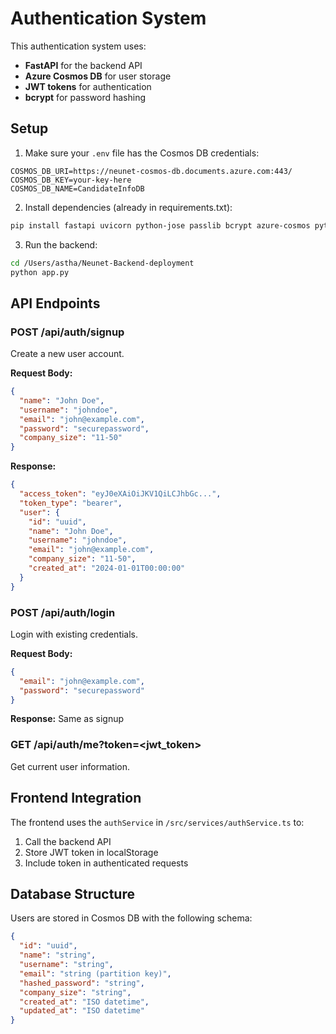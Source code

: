 # Authentication System

This authentication system uses:
- **FastAPI** for the backend API
- **Azure Cosmos DB** for user storage
- **JWT tokens** for authentication
- **bcrypt** for password hashing

## Setup

1. Make sure your `.env` file has the Cosmos DB credentials:
```
COSMOS_DB_URI=https://neunet-cosmos-db.documents.azure.com:443/
COSMOS_DB_KEY=your-key-here
COSMOS_DB_NAME=CandidateInfoDB
```

2. Install dependencies (already in requirements.txt):
```bash
pip install fastapi uvicorn python-jose passlib bcrypt azure-cosmos python-dotenv
```

3. Run the backend:
```bash
cd /Users/astha/Neunet-Backend-deployment
python app.py
```

## API Endpoints

### POST /api/auth/signup
Create a new user account.

**Request Body:**
```json
{
  "name": "John Doe",
  "username": "johndoe",
  "email": "john@example.com",
  "password": "securepassword",
  "company_size": "11-50"
}
```

**Response:**
```json
{
  "access_token": "eyJ0eXAiOiJKV1QiLCJhbGc...",
  "token_type": "bearer",
  "user": {
    "id": "uuid",
    "name": "John Doe",
    "username": "johndoe",
    "email": "john@example.com",
    "company_size": "11-50",
    "created_at": "2024-01-01T00:00:00"
  }
}
```

### POST /api/auth/login
Login with existing credentials.

**Request Body:**
```json
{
  "email": "john@example.com",
  "password": "securepassword"
}
```

**Response:** Same as signup

### GET /api/auth/me?token=<jwt_token>
Get current user information.

## Frontend Integration

The frontend uses the `authService` in `/src/services/authService.ts` to:
1. Call the backend API
2. Store JWT token in localStorage
3. Include token in authenticated requests

## Database Structure

Users are stored in Cosmos DB with the following schema:
```json
{
  "id": "uuid",
  "name": "string",
  "username": "string",
  "email": "string (partition key)",
  "hashed_password": "string",
  "company_size": "string",
  "created_at": "ISO datetime",
  "updated_at": "ISO datetime"
}
```
